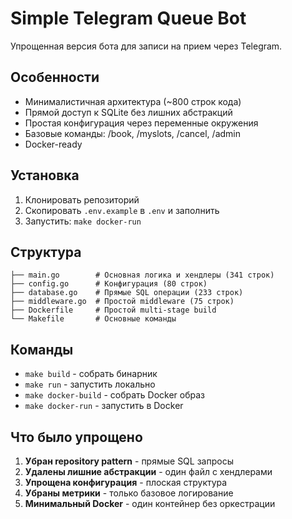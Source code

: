 # Simple Telegram Queue Bot

Упрощенная версия бота для записи на прием через Telegram.

## Особенности

- Минималистичная архитектура (~800 строк кода)
- Прямой доступ к SQLite без лишних абстракций
- Простая конфигурация через переменные окружения
- Базовые команды: /book, /myslots, /cancel, /admin
- Docker-ready

## Установка

1. Клонировать репозиторий
2. Скопировать `.env.example` в `.env` и заполнить
3. Запустить: `make docker-run`

## Структура

```
├── main.go        # Основная логика и хендлеры (341 строк)
├── config.go      # Конфигурация (80 строк)
├── database.go    # Прямые SQL операции (233 строк)
├── middleware.go  # Простой middleware (75 строк)
├── Dockerfile     # Простой multi-stage build
└── Makefile       # Основные команды
```

## Команды

- `make build` - собрать бинарник
- `make run` - запустить локально
- `make docker-build` - собрать Docker образ
- `make docker-run` - запустить в Docker

## Что было упрощено

1. **Убран repository pattern** - прямые SQL запросы
2. **Удалены лишние абстракции** - один файл с хендлерами
3. **Упрощена конфигурация** - плоская структура
4. **Убраны метрики** - только базовое логирование
5. **Минимальный Docker** - один контейнер без оркестрации